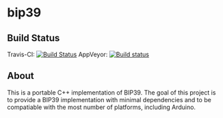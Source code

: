 # bip39

## Build Status
Travis-CI: [![Build Status](https://travis-ci.org/ciband/bip39.svg?branch=master)](https://travis-ci.org/ciband/bip39)
AppVeyor: [![Build status](https://ci.appveyor.com/api/projects/status/65u86i7vcyse36k3/branch/master?svg=true)](https://ci.appveyor.com/project/ciband/bip39/branch/master)

## About
This is a portable C++ implementation of BIP39.  The goal of this project is to provide a BIP39 implementation with minimal dependencies and to be compatiable with the most number of platforms, including Arduino.
